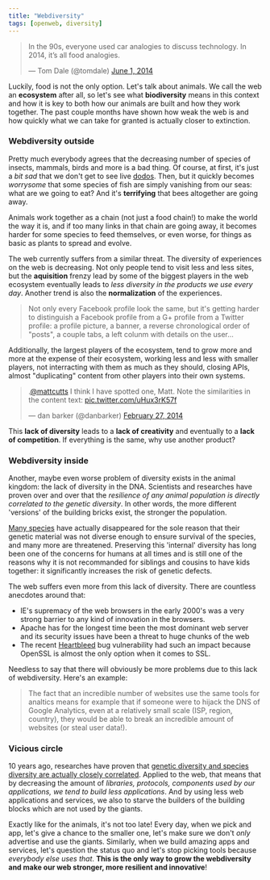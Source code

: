 ```yaml
---
title: "Webdiversity"
tags: [openweb, diversity]
---
```



<blockquote class="twitter-tweet" lang="en"><p>In the 90s, everyone used car analogies to discuss technology. In 2014, it’s all food analogies.</p>&mdash; Tom Dale (@tomdale) <a href="https://twitter.com/tomdale/statuses/473080163513929728">June 1, 2014</a></blockquote>
<script async src="//platform.twitter.com/widgets.js" charset="utf-8">
</script>

Luckily, food is not the only option. Let's talk about animals. We call the web an **ecosystem** after all, so let's see what **biodiversity** means in this context and how it is key to both how our animals are built and how they work together. The past couple months have shown how weak the web is and how quickly what we can take for granted is actually closer to extinction.

### Webdiversity outside

Pretty much everybody agrees that the decreasing number of species of insects, mammals, birds and more is a bad thing. Of course, at first, it's just a *bit sad* that we don't get to see live [dodos](https://en.wikipedia.org/wiki/Dodo). Then, but it quickly becomes *worrysome* that some species of fish are simply vanishing from our seas: what are we going to eat? And it's **terrifying** that bees altogether are going away.

Animals work together as a chain (not just a food chain!) to make the world the way it is, and if too many links in that chain are going away, it becomes harder for some species to feed themselves, or even worse, for things as basic as plants to spread and evolve.

The web currently suffers from a similar threat. The diversity of experiences on the web is decreasing. Not only people tend to visit less and less sites, but the **aquisition** frenzy lead by some of the biggest players in the web ecosystem eventually leads to *less diversity in the products we use every day*. Another trend is also the **normalization** of the experiences. 

> Not only every Facebook profile look the same, but it's getting harder to distinguish a Facebook profile from a G+ profile from a Twitter profile: a profile picture, a banner, a reverse chronological order of "posts", a couple tabs, a left colunm with details on the user...

Additionally, the largest players of the ecosystem, tend to grow more and more at the expense of their ecosystem, working less and less with smaller players, not interracting with them as much as they should, closing APIs, almost "duplicating" content from other players into their own systems. 

<blockquote class="twitter-tweet" lang="en"><p>.<a href="https://twitter.com/mattcutts">@mattcutts</a> I think I have spotted one, Matt. Note the similarities in the content text: <a href="http://t.co/uHux3rK57f">pic.twitter.com/uHux3rK57f</a></p>&mdash; dan barker (@danbarker) <a href="https://twitter.com/danbarker/statuses/439125570115223552">February 27, 2014</a></blockquote>
<script async src="//platform.twitter.com/widgets.js" charset="utf-8">
</script>

This **lack of diversity** leads to a **lack of creativity** and eventually to a **lack of competition**. If everything is the same, why use another product?

### Webdiversity inside

Another, maybe even worse problem of diversity exists in the animal kingdom: the lack of diversity in the DNA. Scientists and researches have proven over and over that the *resilience of any animal population is directly correlated to the genetic diversity*. In other words, the more different 'versions' of the building bricks exist, the stronger the population. 

[Many species](http://www.sciencedaily.com/releases/2012/04/120418204931.htm) have actually disappeared for the sole reason that their genetic material was not diverse enough to ensure survival of the species, and many more are threatened. Preserving this 'internal' diversity has long been one of the concerns for humans at all times and is still one of the reasons why it is not recommanded for siblings and cousins to have kids together: it significantly increases the risk of genetic defects.

The web suffers even more from this lack of diversity. There are countless anecdotes around that:

* IE's supremacy of the web browsers in the early 2000's was a very strong barrier to any kind of innovation in the browsers.
* Apache has for the longest time been the most dominant web server and its security issues have been a threat to huge chunks of the web
* The recent [Heartbleed](http://heartbleed.com/) bug vulnerability had such an impact because OpenSSL is almost the only option when it comes to SSL.

Needless to say that there will obviously be more problems due to this lack of webdiversity. Here's an example:

> The fact that an incredible number of websites use the same tools for analtics means for example that if someone were to hijack the DNS of Google Analytics, even at a relatively small scale (ISP, region, country), they would be able to break an incredible amount of websites (or steal user data!).

### Vicious circle

10 years ago, researches have proven that [genetic diversity and species diversity are actually closely correlated](http://www.jstor.org/discover/10.2307/3055788?uid=3738016&uid=2&uid=4&sid=21104245270113). Applied to the web, that means that by decreasing the amount of *libraries, protocols, components used by our applications, we tend to build less applications*. And by using less web applications and services, we also to starve the builders of the building blocks which are not used by the giants. 

Exactly like for the animals, it's not too late! Every day, when we pick and app, let's give a chance to the smaller one, let's make sure we don't *only* advertise and use the giants. Similarly, when we build amazing apps and services, let's question the status quo and let's stop picking tools because *everybody else uses that*. **This is the only way to grow the webdiversity and make our web stronger, more resilient and innovative**!


